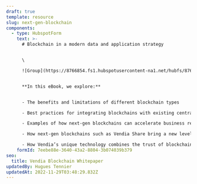```yaml
---
draft: true
template: resource
slug: next-gen-blockchain
components:
  - type: HubspotForm
    text: >-
      # Blockchain in a modern data and application strategy


      \

      ![Group](https://8766854.fs1.hubspotusercontent-na1.net/hubfs/8766854/Group.png)


      **In this eBook, we explore:** 


      - The benefits and limitations of different blockchain types

      - Best practices for integrating blockchains with existing centralized IT architectures

      - Examples of how next-gen blockchains can accelerate business results and lower delivery risks for data-centric projects

      - How next-gen blockchains such as Vendia Share bring a new level of trust and real-time data sharing to enterprises and their ecosystems

      - How Vendia’s unique technology combines the trust of blockchain with the scale of the cloud, offering the fastest time to market for secure, operational data sharing
    formId: 7eebe88e-3640-43a2-8804-3b074039b379
seo:
  title: Vendia Blockchain Whitepaper
updatedBy: Hugues Tennier
updatedAt: 2022-11-29T03:48:29.832Z
---
```

